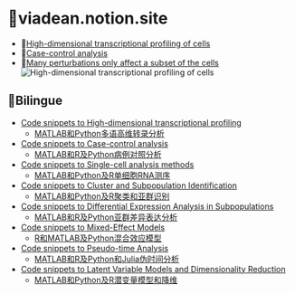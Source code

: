 # :ocean:viadean.notion.site
- 🔰[High-dimensional transcriptional profiling of cells](https://viadean.notion.site/High-dimensional-transcriptional-profiling-of-cells-1361ae7b9a328082a918ef3498e2c90b?pvs=4)
- 🔰[Case-control analysis](https://viadean.notion.site/Case-control-analysis-1361ae7b9a328098a692dfb4205ff8fa?pvs=4)
- 🔰[Many perturbations only affect a subset of the cells](https://viadean.notion.site/Many-perturbations-only-affect-a-subset-of-the-cells-1361ae7b9a3280519fb9c7a7a583431a?pvs=4)
![High-dimensional transcriptional profiling of cells]()
## :flags:Bilingue
- [Code snippets to High-dimensional transcriptional profiling](https://viadean.notion.site/High-dimensional-transcriptional-profiling-of-cells-1361ae7b9a328082a918ef3498e2c90b?pvs=4)
  - [MATLAB和Python多语高维转录分析](https://viadean.notion.site/MATLAB-Python-1371ae7b9a3280c2a376c8001b9e47d0?pvs=4)
- [Code snippets to Case-control analysis](https://viadean.notion.site/Case-control-analysis-1361ae7b9a328098a692dfb4205ff8fa?pvs=4)
  - [MATLAB和R及Python病例对照分析](https://viadean.notion.site/MATLAB-R-Python-1371ae7b9a3280f4b82aee068b7864ac?pvs=4)
- [Code snippets to Single-cell analysis methods](https://viadean.notion.site/Code-snippets-to-Single-cell-analysis-methods-1371ae7b9a328058a3c8c2612ef80cc5?pvs=4)
  - [MATLAB和Python及R单细胞RNA测序](https://viadean.notion.site/MATLAB-Python-R-RNA-1371ae7b9a328088a16ed2d90e9e7917?pvs=4)
- [Code snippets to Cluster and Subpopulation Identification](https://viadean.notion.site/Code-snippets-to-Cluster-and-Subpopulation-Identification-1371ae7b9a3280fbb5bed82496f24b55?pvs=4)
  - [MATLAB和Python及R聚类和亚群识别](https://viadean.notion.site/MATLAB-Python-R-1381ae7b9a3280d7a79ae476e090e796?pvs=4)
- [Code snippets to Differential Expression Analysis in Subpopulations](https://viadean.notion.site/Code-snippet-to-Differential-Expression-Analysis-in-Subpopulations-1371ae7b9a3280a1b43ce6c5fe849d4b?pvs=4)
  - [MATLAB和R及Python亚群差异表达分析](https://viadean.notion.site/MATLAB-R-Python-1381ae7b9a3280de8bb1d4fcc41351c4?pvs=4)
- [Code snippets to Mixed-Effect Models](https://viadean.notion.site/Code-snippets-to-Mixed-Effect-Models-1381ae7b9a328060997ef8c9393f239d?pvs=4)
  - [R和MATLAB及Python混合效应模型](https://viadean.notion.site/R-MATLAB-Python-13a1ae7b9a3280f3a8f2c99a9dcfd387?pvs=4)
- [Code snippets to Pseudo-time Analysis](https://viadean.notion.site/Code-snippets-to-Pseudo-time-Analysis-1381ae7b9a3280178144ca76407705df?pvs=4)
  - [MATLAB和R及Python和Julia伪时间分析](https://viadean.notion.site/MATLAB-R-Python-Julia-13a1ae7b9a3280858015f3a8ff75fefb?pvs=4)
- [Code snippets to Latent Variable Models and Dimensionality Reduction](https://viadean.notion.site/Code-snippets-to-Latent-Variable-Models-and-Dimensionality-Reduction-1381ae7b9a328094bb62f14c08b81d02?pvs=4)
  - [MATLAB和Python及R潜变量模型和降维](https://viadean.notion.site/MATLAB-Python-R-1381ae7b9a3280d9bb9ec9511df9a063?pvs=4)
